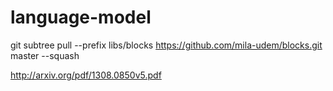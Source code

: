 # language-model

git subtree pull --prefix libs/blocks https://github.com/mila-udem/blocks.git master --squash

http://arxiv.org/pdf/1308.0850v5.pdf
